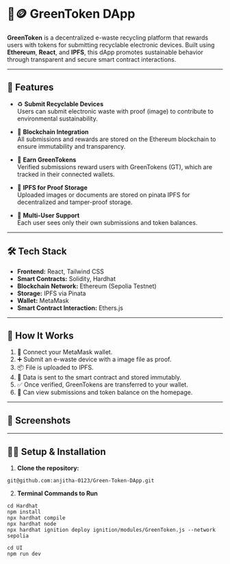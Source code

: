 # 🌿🪙 GreenToken DApp

**GreenToken** is a decentralized e-waste recycling platform that rewards users with tokens for submitting recyclable electronic devices. Built using **Ethereum**, **React**, and **IPFS**, this dApp promotes sustainable behavior through transparent and secure smart contract interactions.

---

## 🚀 Features

- ♻️ **Submit Recyclable Devices**  
  Users can submit electronic waste with proof (image) to contribute to environmental sustainability.

- 🔐 **Blockchain Integration**  
  All submissions and rewards are stored on the Ethereum blockchain to ensure immutability and transparency.

- 🎁 **Earn GreenTokens**  
  Verified submissions reward users with GreenTokens (GT), which are tracked in their connected wallets.

- 🧾 **IPFS for Proof Storage**  
  Uploaded images or documents are stored on pinata IPFS for decentralized and tamper-proof storage.

- 👥 **Multi-User Support**  
  Each user sees only their own submissions and token balances.

---

## 🛠️ Tech Stack

- **Frontend:** React, Tailwind CSS  
- **Smart Contracts:** Solidity, Hardhat  
- **Blockchain Network:** Ethereum (Sepolia Testnet)  
- **Storage:** IPFS via Pinata  
- **Wallet:** MetaMask  
- **Smart Contract Interaction:** Ethers.js  

---

## 🧪 How It Works

1. 🔗 Connect your MetaMask wallet.
2. ➕ Submit an e-waste device with a image file  as proof.
3. 📦 File is uploaded to IPFS.
4. 🧾 Data is sent to the smart contract and stored immutably.
5. ✅ Once verified, GreenTokens are transferred to your wallet.
6. 👀 Can view submissions and token balance on the homepage.

---

## 📸 Screenshots



---

## 🧑‍💻 Setup & Installation

1. **Clone the repository:**
```
git@github.com:anjitha-0123/Green-Token-DApp.git

```
2.  **Terminal Commands to Run**

```
cd Hardhat
npm install
npx hardhat compile
npx hardhat node
npx hardhat ignition deploy ignition/modules/GreenToken.js --network sepolia
```
```
cd UI
npm run dev
```
